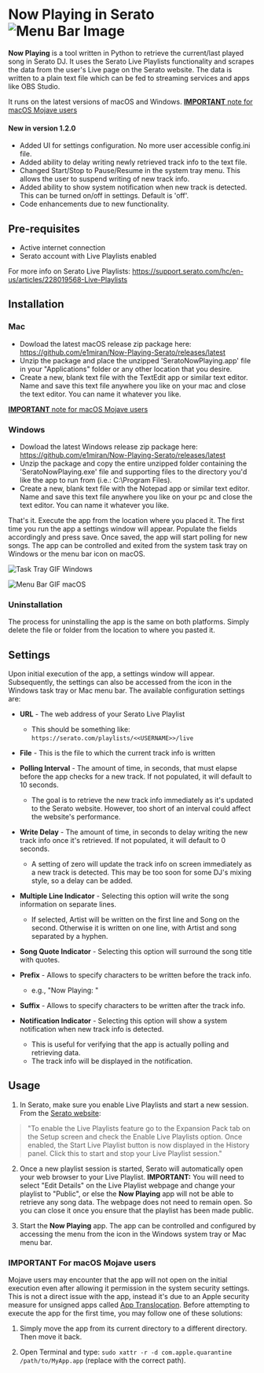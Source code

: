 # __Now Playing__ in Serato ![Menu Bar Image](https://github.com/e1miran/Now-Playing-Serato/blob/master/git-images/seratoPlaying.png?raw=true) 
__Now Playing__ is a tool written in Python to retrieve the current/last played song in Serato DJ.  It uses the Serato Live Playlists functionality and scrapes the data from the user's Live page on the Serato website.  The data is written to a plain text file which can be fed to streaming services and apps like OBS Studio. 

It runs on the latest versions of macOS and Windows. 
[__IMPORTANT__ note for macOS Mojave users](#important-for-macos-mojave-users)

#### New in version 1.2.0
* Added UI for settings configuration. No more user accessible config.ini file.
* Added ability to delay writing newly retrieved track info to the text file.
* Changed Start/Stop to Pause/Resume in the system tray menu. This allows the user to suspend writing of new track info.
* Added ability to show system notification when new track is detected. This can be turned on/off in settings. Default is 'off'.
* Code enhancements due to new functionality.

## Pre-requisites
* Active internet connection
* Serato account with Live Playlists enabled

For more info on Serato Live Playlists: https://support.serato.com/hc/en-us/articles/228019568-Live-Playlists
  
## Installation
### Mac
* Dowload the latest macOS release zip package here: https://github.com/e1miran/Now-Playing-Serato/releases/latest
* Unzip the package and place the unzipped 'SeratoNowPlaying.app' file in your "Applications" folder or any other location that you desire.
* Create a new, blank text file with the TextEdit app or similar text editor. Name and save this text file anywhere you like on your mac and close the text editor. You can name it whatever you like.

[__IMPORTANT__ note for macOS Mojave users](#important-for-macos-mojave-users)

### Windows
* Dowload the latest Windows release zip package here: https://github.com/e1miran/Now-Playing-Serato/releases/latest
* Unzip the package and copy the entire unzipped folder containing the 'SeratoNowPlaying.exe' file and supporting files to the directory you'd like the app to run from (i.e.: C:\Program Files).
* Create a new, blank text file with the Notepad app or similar text editor. Name and save this text file anywhere you like on your pc and close the text editor. You can name it whatever you like.

That's it. Execute the app from the location where you placed it. The first time you run the app a settings window will appear. Populate the fields accordingly and press save. Once saved, the app will start polling for new songs. The app can be controlled and exited from the system task tray on Windows or the menu bar icon on macOS.

![Task Tray GIF](https://github.com/e1miran/Now-Playing-Serato/blob/master/git-images/snpWin.gif?raw=true) Windows

![Menu Bar GIF](https://github.com/e1miran/Now-Playing-Serato/blob/master/git-images/snpMac.gif?raw=true) macOS

### Uninstallation
The process for uninstalling the app is the same on both platforms.  Simply delete the file or folder from the location to where you pasted it.

## Settings
Upon initial execution of the app, a settings window will appear. Subsequently, the settings can also be accessed from the icon in the Windows task tray or Mac menu bar.  The available configuration settings are:

* __URL__ - The web address of your Serato Live Playlist
    * This should be something like: ```https://serato.com/playlists/<<USERNAME>>/live```
    
* __File__ - This is the file to which the current track info is written

* __Polling Interval__ - The amount of time, in seconds, that must elapse before the app checks for a new track.  If not populated, it will default to 10 seconds.
    * The goal is to retrieve the new track info immediately as it's updated to the Serato website.  However, too short of an interval could affect the website's performance.

* __Write Delay__ - The amount of time, in seconds to delay writing the new track info once it's retrieved. If not populated, it will default to 0 seconds.
    * A setting of zero will update the track info on screen immediately as a new track is detected.  This may be too soon for some DJ's mixing style, so a delay can be added.
    
* __Multiple Line Indicator__ - Selecting this option will write the song information on separate lines.
    * If selected, Artist will be written on the first line and Song on the second.  Otherwise it is written on one line, with Artist and song separated by a hyphen.

* __Song Quote Indicator__ - Selecting this option will surround the song title with quotes.

* __Prefix__ - Allows to specify characters to be written before the track info. 
    * e.g., "Now Playing: "

* __Suffix__ - Allows to specify characters to be written after the track info.

* __Notification Indicator__ - Selecting this option will show a system notification when new track info is detected.
    * This is useful for verifying that the app is actually polling and retrieving data.
    * The track info will be displayed in the notification.

## Usage
1. In Serato, make sure you enable Live Playlists and start a new session. From the [Serato website](https://support.serato.com/hc/en-us/articles/228019568-Live-Playlists):

>"To enable the Live Playlists feature go to the Expansion Pack tab on the Setup screen and check the Enable Live Playlists option. Once enabled, the Start Live Playlist button is now displayed in the History panel. Click this to start and stop your Live Playlist session."

2. Once a new playlist session is started, Serato will automatically open your web browser to your Live Playlist. __IMPORTANT:__ You will need to select "Edit Details" on the Live Playlist webpage and change your playlist to "Public", or else the __Now Playing__ app will not be able to retrieve any song data. The webpage does not need to remain open.  So you can close it once you ensure that the playlist has been made public.

3. Start the __Now Playing__ app.  The app can be controlled and configured by accessing the menu from the icon in the Windows system tray or Mac menu bar.

### IMPORTANT For macOS Mojave users
Mojave users may encounter that the app will not open on the initial execution even after allowing it permission in the system security settings.  This is not a direct issue with the app, instead it's due to an Apple security measure for unsigned apps called [App Translocation](https://lapcatsoftware.com/articles/app-translocation.html).
Before attempting to execute the app for the first time, you may follow one of these solutions:

1. Simply move the app from its current directory to a different directory. Then move it back.

2. Open Terminal and type: ```sudo xattr -r -d com.apple.quarantine /path/to/MyApp.app``` (replace with the correct path).
